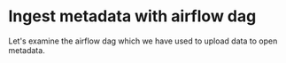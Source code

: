 # Ingest metadata with airflow dag

Let's examine the airflow dag which we have used to upload data to open metadata.